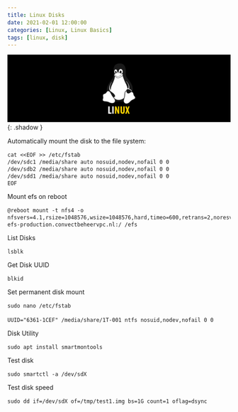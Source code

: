 ```yaml
---
title: Linux Disks
date: 2021-02-01 12:00:00
categories: [Linux, Linux Basics]
tags: [linux, disk]
---
```

<script defer data-domain="senad-d.github.io" src="https://plus.seki.pro/js/script.js"></script>

![](https://github.com/senad-d/senad-d.github.io/blob/main/_media/images/linux-banner.png?raw=true){: .shadow }

Automatically mount the disk to the file system:
```shell
cat <<EOF >> /etc/fstab
/dev/sdc1 /media/share auto nosuid,nodev,nofail 0 0
/dev/sdb2 /media/share auto nosuid,nodev,nofail 0 0
/dev/sdd1 /media/share auto nosuid,nodev,nofail 0 0
EOF
```

Mount efs on reboot
```shell
@reboot mount -t nfs4 -o nfsvers=4.1,rsize=1048576,wsize=1048576,hard,timeo=600,retrans=2,noresvport efs-production.convectbeheervpc.nl:/ /efs
```

List Disks
```shell
lsblk
```

Get Disk UUID
```shell
blkid
```

Set permanent disk mount 
```shell
sudo nano /etc/fstab

UUID="6361-1CEF" /media/share/1T-001 ntfs nosuid,nodev,nofail 0 0
```

Disk Utility
```shell
sudo apt install smartmontools
```

Test disk
```shell
sudo smartctl -a /dev/sdX
```

Test disk speed
```shell
sudo dd if=/dev/sdX of=/tmp/test1.img bs=1G count=1 oflag=dsync
```
